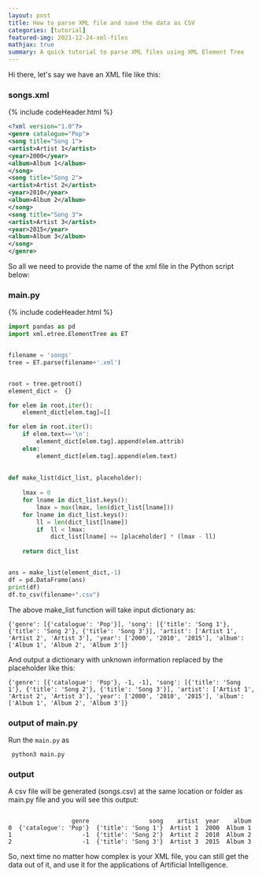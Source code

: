 ```yaml
---
layout: post
title: How to parse XML file and save the data as CSV
categories: [tutorial]
featured-img: 2021-12-24-xml-files
mathjax: true
summary: A quick tutorial to parse XML files using XML Element Tree
---
```


Hi there, let's say we have an XML file like this:

### songs.xml
{% include codeHeader.html %}
```xml
<?xml version="1.0"?>
<genre catalogue="Pop">
<song title="Song 1">
<artist>Artist 1</artist>
<year>2000</year>
<album>Album 1</album>
</song>
<song title="Song 2">
<artist>Artist 2</artist>
<year>2010</year>
<album>Album 2</album>
</song>
<song title="Song 3">
<artist>Artist 3</artist>
<year>2015</year>
<album>Album 3</album>
</song>
</genre>

```


So all we need to provide the name of the xml file in the Python script below:

### main.py
{% include codeHeader.html %}
```python
import pandas as pd
import xml.etree.ElementTree as ET


filename = 'songs'
tree = ET.parse(filename+'.xml')


root = tree.getroot()
element_dict =  {}

for elem in root.iter():
    element_dict[elem.tag]=[]

for elem in root.iter():
    if elem.text=='\n':
        element_dict[elem.tag].append(elem.attrib)
    else:        
        element_dict[elem.tag].append(elem.text)
      
    
def make_list(dict_list, placeholder):
    
    lmax = 0
    for lname in dict_list.keys():
        lmax = max(lmax, len(dict_list[lname]))
    for lname in dict_list.keys():
        ll = len(dict_list[lname])
        if  ll < lmax:
            dict_list[lname] += [placeholder] * (lmax - ll)
    
    return dict_list


ans = make_list(element_dict,-1)
df = pd.DataFrame(ans)
print(df)
df.to_csv(filename+".csv")

```

The above make_list function will take input dictionary as:

```
{'genre': [{'catalogue': 'Pop'}], 'song': [{'title': 'Song 1'}, {'title': 'Song 2'}, {'title': 'Song 3'}], 'artist': ['Artist 1', 'Artist 2', 'Artist 3'], 'year': ['2000', '2010', '2015'], 'album': ['Album 1', 'Album 2', 'Album 3']}
```

And output a dictionary with unknown information replaced by the placeholder like this:

```
{'genre': [{'catalogue': 'Pop'}, -1, -1], 'song': [{'title': 'Song 1'}, {'title': 'Song 2'}, {'title': 'Song 3'}], 'artist': ['Artist 1', 'Artist 2', 'Artist 3'], 'year': ['2000', '2010', '2015'], 'album': ['Album 1', 'Album 2', 'Album 3']}
```

### output of main.py

Run the `main.py` as 

``` python3 main.py```

### output

A csv file will be generated (songs.csv) at the same location or folder as main.py file and you will see this output:

```csv

                  genre                 song    artist  year    album
0  {'catalogue': 'Pop'}  {'title': 'Song 1'}  Artist 1  2000  Album 1
1                    -1  {'title': 'Song 2'}  Artist 2  2010  Album 2
2                    -1  {'title': 'Song 3'}  Artist 3  2015  Album 3
```


So, next time no matter how complex is your XML file, you can still get the data out of it, and use it for the applications of Artificial Intelligence.
